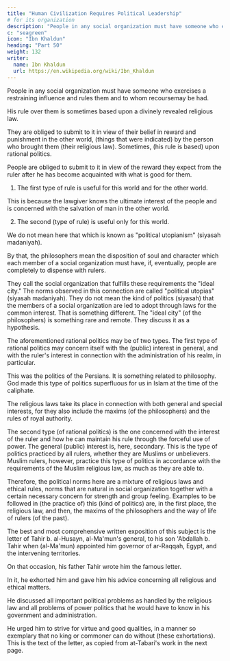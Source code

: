 ```yaml
---
title: "Human Civilization Requires Political Leadership"
# for its organization
description: "People in any social organization must have someone who exercises a restraining influence and rules them and to whom recoursemay be had"
c: "seagreen"
icon: "Ibn Khaldun"
heading: "Part 50"
weight: 132
writer:
  name: Ibn Khaldun
  url: https://en.wikipedia.org/wiki/Ibn_Khaldun
---
```




<!-- Human social organization is something necessary. It is the thing that is meant by "the civilization"
which we have been discussing.  -->

People in any social organization must have someone who exercises a restraining influence and rules them and to whom recoursemay be had. 

His rule over them is sometimes based upon a divinely revealed religious law. 

They are obliged to submit to it in view of their belief in reward and punishment in the other world, (things that were indicated) by the person who brought them (their religious law). Sometimes, (his rule is based) upon rational politics. 

People are obliged to submit to it in view of the reward they expect from the ruler after he has become acquainted with what is good for them.

1. The first type of rule is useful for this world and for the other world.

This is because the lawgiver knows the ultimate interest of the people and is concerned with the salvation of man in the other world. 

2. The second (type of rule) is useful only for this world. <!-- 749 -->

We do not mean here that which is known as "political utopianism" (siyasah madaniyah). 

By that, the philosophers mean the disposition of soul and character which each member of a social organization must have, if, eventually, people are completely to dispense with rulers. 

They call the social organization that fulfills these requirements the "ideal city." The norms observed in this connection are called "political utopias" (siyasah madaniyah). They do not mean the kind of politics (siyasah) that the members of a social organization are led to adopt through laws for the common interest. That is something different. The "ideal city" (of the philosophers) is something rare and remote. They discuss it as a hypothesis.

The aforementioned rational politics may be of two types. The first type of rational politics may concern itself with the (public) interest in general, and with the ruler's interest in connection with the administration of his realm, in particular. 

This was the politics of the Persians. It is something related to philosophy. God made this type of politics superfluous for us in Islam at the time of the caliphate. 

The religious laws take its place in connection with both general and special interests, for they also include the maxims (of the philosophers) and the rules of royal authority.

The second type (of rational politics) is the one concerned with the interest of the ruler and how he can maintain his rule through the forceful use of power. The general (public) interest is, here, secondary. This is the type of politics practiced by all rulers, whether they are Muslims or unbelievers. Muslim rulers, however, practice this type of politics in accordance with the requirements of the Muslim religious law, as much as they are able to. 

Therefore, the political norms here are a mixture of religious laws and ethical rules, norms that are natural in social organization together with a certain necessary concern for strength and group feeling. Examples to be followed in (the practice of) this (kind of politics) are, in the first place, the religious law, and then, the maxims of the philosophers and the way of life of rulers (of the past).

The best and most comprehensive written exposition of this subject is the letter of Tahir b. al-Husayn, al-Ma'mun's general,  to his son 'Abdallah b. Tahir when (al-Ma'mun) appointed him governor of ar-Raqqah, Egypt, and the intervening
territories. 

On that occasion, his father Tahir wrote him the famous letter. 

In it, he exhorted him and gave him his advice concerning all religious and ethical matters.

He discussed all important political problems as handled by the religious law and all problems of power politics that he would have to know in his government and administration. 

He urged him to strive for virtue and good qualities, in a manner so exemplary that no king or commoner can do without (these exhortations). This is the text of the letter, as copied from at-Tabari's work in the next page.
